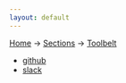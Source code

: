 ```yaml
---
layout: default
---
```

[Home](/wikify/) &#8594; [Sections](/wikify/example) &#8594; [Toolbelt](/wikify/example/Toolbelt)
  - [github](/wikify/example/Toolbelt/github)
  - [slack](/wikify/example/Toolbelt/slack)
